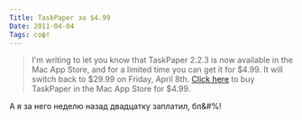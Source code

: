 ```yaml
---
Title: TaskPaper за $4.99
Date: 2011-04-04
Tags: софт
---
```


> I'm writing to let you know that TaskPaper 2.2.3 is now available in the Mac App Store, and for a limited time you can get it for $4.99. It will switch back to $29.99 on Friday, April 8th. [Click here](http://hogbaysoftware.cmail5.com/t/y/l/zjyhry/xnvtrf/r/) to buy TaskPaper in the Mac App Store for $4.99.

А я за него неделю назад двадцатку заплатил, бл&amp;#%!